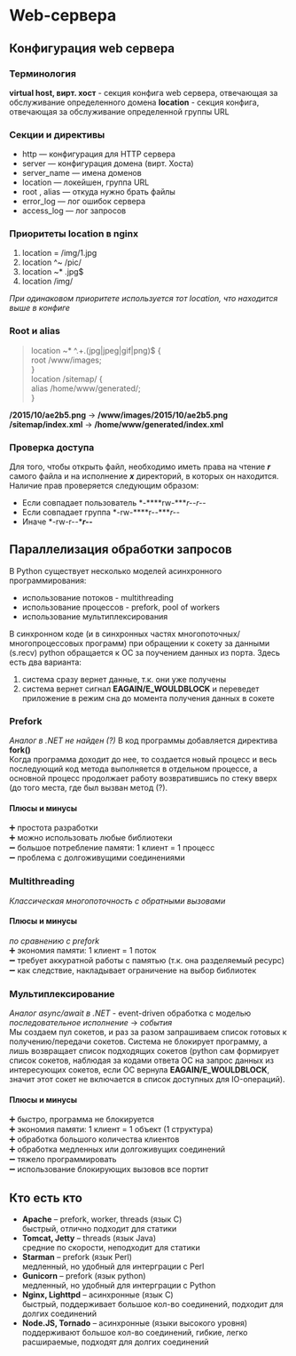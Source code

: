# Web-сервера

## Конфигурация web сервера

### Терминология
**virtual host, вирт. хост** - секция конфига web сервера, отвечающая за обслуживание определенного домена
**location** - секция конфига, отвечающая за обслуживание определенной группы URL

### Секции и директивы
* http ― конфигурация для HTTP сервера
* server ― конфигурация домена (вирт. Хоста)
* server_name ― имена доменов
* location ― локейшен, группа URL
* root , alias ― откуда нужно брать файлы
* error_log ― лог ошибок сервера
* access_log ― лог запросов

### Приоритеты location в nginx
1. location = /img/1.jpg
2. location ^~ /pic/
3. location ~* \.jpg$
4. location /img/

*При одинаковом приоритете используется тот location, что находится выше в конфиге*

### Root и alias
> location ~\* ^.+\.(jpg|jpeg|gif|png)$ {  
>   root /www/images;  
> }  
>   location /sitemap/ {  
>   alias /home/www/generated/;  
> }

**/2015/10/ae2b5.png** → **/www/images/2015/10/ae2b5.png**  
**/sitemap/index.xml** → **/home/www/generated/index.xml**

### Проверка доступа
Для того, чтобы открыть файл, необходимо иметь права на чтение ***r*** самого файла и на исполнение ***x*** директорий, в которых он находится. Наличие прав проверяется следующим образом:
* Если совпадает пользователь *-****rw-****r--r--*
* Если совпадает группа *-rw-****r--****r--*
* Иначе *-rw-r--****r--***

## Параллелизация обработки запросов
В Python существует несколько моделей асинхронного программирования:
* использование потоков - multithreading
* использование процессов - prefork, pool of workers
* использование мультиплексирования

В синхронном коде (и в синхронных частях многопоточных/многопроцессовых программ) при обращении к сокету за данными (s.recv) python обращается к ОС за поучением данных из порта. Здесь есть два варианта:
1. система сразу вернет данные, т.к. они уже получены
2. система вернет сигнал **EAGAIN/E_WOULDBLOCK** и переведет приложение в режим сна до момента получения данных в сокете

### Prefork
*Аналог в .NET не найден (?)*
В код программы добавляется директива **fork()**  
Когда программа доходит до нее, то создается новый процесс и весь последующий код метода выполняется в отдельном процессе,
а основной процесс продолжает работу возвратившись по стеку вверх (до того места, где был вызван метод (?).

#### Плюсы и минусы
➕ простота разработки   
➕ можно использовать любые библиотеки   
➖ большое потребление памяти: 1 клиент = 1 процесс  
➖ проблема с долгоживущими соединениями

### Multithreading
*Классическая многопоточность с обратными вызовами*
#### Плюсы и минусы
*по сравнению с prefork*  
➕ экономия памяти: 1 клиент = 1 поток   
➖ требует аккуратной работы с памятью (т.к. она разделяемый ресурс)  
➖ как следствие, накладывает ограничение на выбор библиотек  

### Мультиплексирование
*Аналог async/await в .NET* - event-driven обработка с моделью *последовательное исполнение* → *события*  
Мы создаем пул сокетов, и раз за разом запрашиваем список готовых к получению/передачи сокетов. Система не блокирует программу, а лишь возвращает список подходящих сокетов (python сам формирует список сокетов, наблюдая за кодами ответа ОС на запрос данных из интересующих сокетов, если ОС вернула **EAGAIN/E_WOULDBLOCK**, значит этот сокет не включается в список доступных для IO-операций).

#### Плюсы и минусы
➕ быстро, программа не блокируется   
➕ экономия памяти: 1 клиент = 1 объект (1 структура)   
➕ обработка большого количества клиентов    
➕ обработка медленных или долгоживущих соединений   
➖ тяжело программировать   
➖ использование блокирующих вызовов все портит

## Кто есть кто
* **Apache** – prefork, worker, threads (язык С)  
  быстрый, отлично подходит для статики
* **Tomcat, Jetty** – threads (язык Java)  
  средние по скорости, неподходит для статики
* **Starman** – prefork (язык Perl)  
  медленный, но удобный для интерграции с Perl
* **Gunicorn** – prefork (язык python)  
  медленный, но удобный для интерграции с Python
* **Nginx, Lighttpd** – асинхронные (язык С)  
  быстрый, поддерживает большое кол-во соединений, подходит для долгих соединений
* **Node.JS, Tornado** – асинхронные (языки высокого уровня)  
  поддерживают большое кол-во соединений, гибкие, легко расшираемые, подходят для долгих соединений
